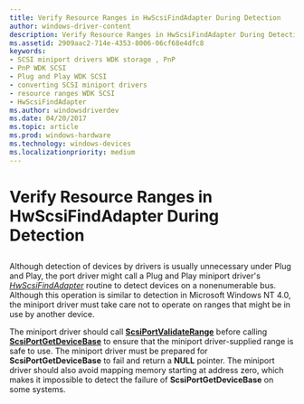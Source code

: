 ```yaml
---
title: Verify Resource Ranges in HwScsiFindAdapter During Detection
author: windows-driver-content
description: Verify Resource Ranges in HwScsiFindAdapter During Detection
ms.assetid: 2909aac2-714e-4353-8006-06cf68e4dfc8
keywords:
- SCSI miniport drivers WDK storage , PnP
- PnP WDK SCSI
- Plug and Play WDK SCSI
- converting SCSI miniport drivers
- resource ranges WDK SCSI
- HwScsiFindAdapter
ms.author: windowsdriverdev
ms.date: 04/20/2017
ms.topic: article
ms.prod: windows-hardware
ms.technology: windows-devices
ms.localizationpriority: medium
---
```


# Verify Resource Ranges in HwScsiFindAdapter During Detection


## <span id="ddk_verify_resource_ranges_in_hwscsifindadapter_during_detection_kg"></span><span id="DDK_VERIFY_RESOURCE_RANGES_IN_HWSCSIFINDADAPTER_DURING_DETECTION_KG"></span>


Although detection of devices by drivers is usually unnecessary under Plug and Play, the port driver might call a Plug and Play miniport driver's [*HwScsiFindAdapter*](https://msdn.microsoft.com/library/windows/hardware/ff557300) routine to detect devices on a nonenumerable bus. Although this operation is similar to detection in Microsoft Windows NT 4.0, the miniport driver must take care not to operate on ranges that might be in use by another device.

The miniport driver should call [**ScsiPortValidateRange**](https://msdn.microsoft.com/library/windows/hardware/ff564761) before calling [**ScsiPortGetDeviceBase**](https://msdn.microsoft.com/library/windows/hardware/ff564629) to ensure that the miniport driver-supplied range is safe to use. The miniport driver must be prepared for **ScsiPortGetDeviceBase** to fail and return a **NULL** pointer. The miniport driver should also avoid mapping memory starting at address zero, which makes it impossible to detect the failure of **ScsiPortGetDeviceBase** on some systems.

 

 




